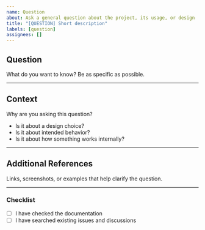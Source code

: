 ```yaml
---
name: Question
about: Ask a general question about the project, its usage, or design
title: "[QUESTION] Short description"
labels: [question]
assignees: []
---
```


## Question

What do you want to know?
Be as specific as possible.

---

## Context

Why are you asking this question?
- Is it about a design choice?
- Is it about intended behavior?
- Is it about how something works internally?

---

## Additional References

Links, screenshots, or examples that help clarify the question.

---

### Checklist

- [ ] I have checked the documentation
- [ ] I have searched existing issues and discussions
